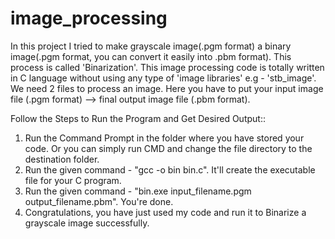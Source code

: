 # image_processing
In this project I tried to make grayscale image(.pgm format) a binary image(.pgm format, you can convert it easily into .pbm format). This process is called 'Binarization'. This image processing code is totally written in C language without using any type of 'image libraries' e.g - 'stb_image'. We need 2 files to process an image. Here you have to put your input image file (.pgm format) --> final output image file (.pbm format). 

Follow the Steps to Run the Program and Get Desired Output::
1. Run the Command Prompt in the folder where you have stored your code. Or you can simply run CMD and change the file directory to the destination folder.
2. Run the given command - "gcc -o bin bin.c". It'll create the executable file for your C program.
3. Run the given command - "bin.exe input_filename.pgm output_filename.pbm". You're done.
4. Congratulations, you have just used my code and run it to Binarize a grayscale image successfully.
